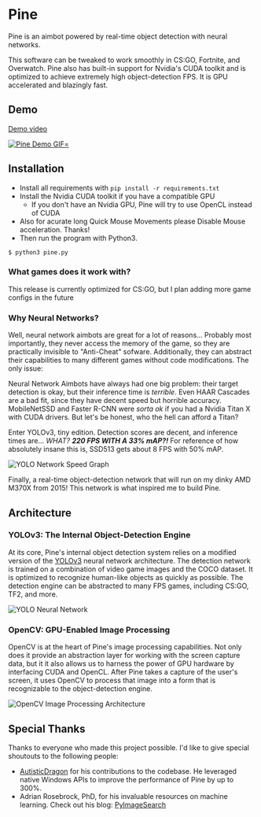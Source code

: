# Pine
Pine is an aimbot powered by real-time object detection with neural networks.

This software can be tweaked to work smoothly in CS:GO, Fortnite, and Overwatch. Pine also has built-in support for Nvidia's CUDA toolkit and is optimized to achieve extremely high object-detection FPS. It is GPU accelerated and blazingly fast.


## Demo
[Demo video](https://www.youtube.com/watch?v=HB4HA29aOcc)

[![Pine Demo GIF](/demo/demo.gif)=](https://www.youtube.com/watch?v=HB4HA29aOcc)


## Installation
- Install all requirements with `pip install -r requirements.txt`
- Install the Nvidia CUDA toolkit if you have a compatible GPU
  - If you don't have an Nvidia GPU, Pine will try to use OpenCL instead of CUDA
- Also for acurate long Quick Mouse Movements please Disable Mouse acceleration. Thanks!
- Then run the program with Python3.

 `$ python3 pine.py`


 ### What games does it work with?
This release is currently optimized for CS:GO, but I plan adding more game configs in the future


### Why Neural Networks?

Well, neural network aimbots are great for a lot of reasons... Probably most importantly, they never access the memory of the game, so they are practically invisible to "Anti-Cheat" sofware. Additionally, they can abstract their capabilities to many different games without code modifications. The only issue:

Neural Network Aimbots have always had one big problem: their target detection is okay, but their inference time is *terrible*. Even HAAR Cascades are a bad fit, since they have decent speed but horrible accuracy. MobileNetSSD and Faster R-CNN were *sorta ok* if you had a Nvidia Titan X with CUDA drivers. But let's be honest, who the hell can afford a Titan?

Enter YOLOv3, tiny edition. Detection scores are decent, and inference times are... *WHAT? **220 FPS WITH A 33% mAP?!*** For reference of how absolutely insane this is, SSD513 gets about 8 FPS with 50% mAP.


![YOLO Network Speed Graph](https://i.imgur.com/NrGZOYt.png)


Finally, a real-time object-detection network that will run on my dinky AMD M370X from 2015! This network is what inspired me to build Pine.



## Architecture

### YOLOv3: The Internal Object-Detection Engine

At its core, Pine's internal object detection system relies on a modified version of the [YOLOv3](https://pjreddie.com/media/files/papers/YOLOv3.pdf) neural network architecture. The detection network is trained on a combination of video game images and the COCO dataset. It is optimized to recognize human-like objects as quickly as possible. The detection engine can be abstracted to many FPS games, including CS:GO, TF2, and more.

![YOLO Neural Network](https://i.imgur.com/0edTFBP.jpg)


### OpenCV: GPU-Enabled Image Processing

OpenCV is at the heart of Pine's image processing capabilities. Not only does it provide an abstraction layer for working with the screen capture data, but it it also allows us to harness the power of GPU hardware by interfacing CUDA and OpenCL. After Pine takes a capture of the user's screen, it uses OpenCV to process that image into a form that is recognizable to the object-detection engine.

![OpenCV Image Processing Architecture](https://i.imgur.com/n3LgS6T.png)

## Special Thanks
Thanks to everyone who made this project possible. I'd like to give special shoutouts to the following people:
 - [AutisticDragon](https://github.com/FidgetySo) for his contributions to the codebase. He leveraged native Windows APIs to improve the performance of Pine by up to 300%.
 - Adrian Rosebrock, PhD, for his invaluable resources on machine learning. Check out his blog: [PyImageSearch](https://www.pyimagesearch.com)
